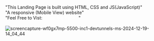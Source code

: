 "This Landing Page is built using HTML, CSS and JS(JavaScript)" <br/>
"A responsive (Mobile View) website" <br/>
"Feel Free to Vist: <a href='https://product-landing-page-fawn-beta.vercel.app/' target='_blank' style='color:white; text-decoration:none; background-color🟢; padding:10px;'> Landing Page</a>" <br/><br/>
![screencapture-wf0gx7mp-5500-inc1-devtunnels-ms-2024-12-19-14_04_44](https://github.com/user-attachments/assets/50763a85-c6b0-4b12-9bf9-93c7b79d9534)


